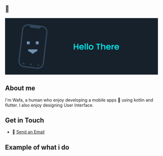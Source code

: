 ## 👋

<img src="https://raw.githubusercontent.com/mikirinkode/mikirinkode/master/assets/hello.png" alt="Hello There">

## About me
I'm Wafa, a human who enjoy developing a mobile apps 📱 using kotlin and flutter. I also enjoy designing User Interface.

## Get in Touch
- 📧 <a href="mailto:muhammadwafa105@gmail.com?">Send an Email</a>

<!-- [![Top Langs](https://github-readme-stats.vercel.app/api/top-langs/?username=mikirinkode&layout=compact&theme=github_dark)](https://github.com/anuraghazra/github-readme-stats) -->

## Example of what i do


<!-- ![Anurag's GitHub stats](https://github-readme-stats.vercel.app/api?username=mikirinkode&count_private=true&theme=algolia&show_icons=true) -->


<!--
**mikirinkode/mikirinkode** is a ✨ _special_ ✨ repository because its `README.md` (this file) appears on your GitHub profile.

Here are some ideas to get you started:

- 🔭 I’m currently working on ...
- 🌱 I’m currently learning ...
- 👯 I’m looking to collaborate on ...
- 🤔 I’m looking for help with ...
- 💬 Ask me about ...
- 📫 How to reach me: ...
- 😄 Pronouns: ...
- ⚡ Fun fact: ...
-->

